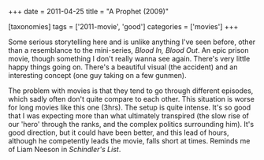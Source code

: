 +++
date = 2011-04-25
title = "A Prophet (2009)"

[taxonomies]
tags = ['2011-movie', 'good']
categories = ['movies']
+++

Some serious storytelling here and is unlike anything I\'ve seen before,
other than a resemblance to the mini-series, *Blood In, Blood Out*. An
epic prison movie, though something I don\'t really wanna see again.
There\'s very little happy things going on. There\'s a beautiful visual
(the accident) and an interesting concept (one guy taking on a few
gunmen).

The problem with movies is that they tend to go through different
episodes, which sadly often don\'t quite compare to each other. This
situation is worse for long movies like this one (3hrs). The setup is
quite intense. It\'s so good that I was expecting more than what
ultimately transpired (the slow rise of our \'hero\' through the ranks,
and the complex politics surrounding him). It\'s good direction, but it
could have been better, and this lead of hours, although he competently
leads the movie, falls short at times. Reminds me of Liam Neeson in
*Schindler\'s List*.
